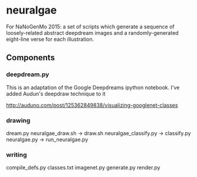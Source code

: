 # neuralgae

For NaNoGenMo 2015: a set of scripts which generate a sequence of loosely-related abstract deepdream images and a randomly-generated eight-line verse for each illustration.

## Components

### deepdream.py

This is an adaptation of the Google Deepdreams ipython notebook.
I've added Audun's deepdraw technique to it

http://auduno.com/post/125362849838/visualizing-googlenet-classes

### drawing

dream.py
neuralgae_draw.sh      -> draw.sh
neuralgae_classify.py  -> classify.py
neuralgae.py           -> run_neuralgae.py

### writing

compile_defs.py
classes.txt
imagenet.py
generate.py
render.py
